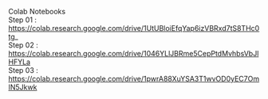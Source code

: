 Colab Notebooks
<br>
Step 01 : https://colab.research.google.com/drive/1UtUBloiEfqYap6izVBRxd7tS8THc0tg_
</br>
Step 02 : https://colab.research.google.com/drive/1046YLlJBRme5CepPtdMvhbsVbJlHFYLa
<br>
Step 03 : https://colab.research.google.com/drive/1pwrA88XuYSA3T1wvOD0yEC7OmIN5Jkwk
</br>
